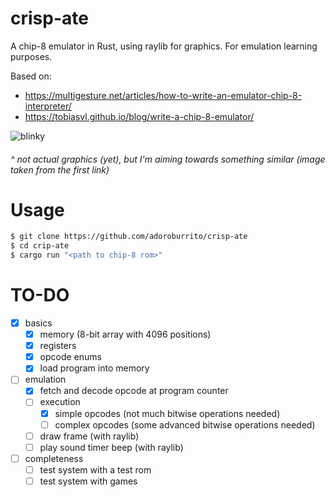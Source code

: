 # crisp-ate
A chip-8 emulator in Rust, using raylib for graphics. For emulation learning purposes.

Based on:

- https://multigesture.net/articles/how-to-write-an-emulator-chip-8-interpreter/
- https://tobiasvl.github.io/blog/write-a-chip-8-emulator/

![blinky](https://multigesture.net/wp-content/uploads/2011/03/blinky.jpg)
###### ^ not actual graphics (yet), but I'm aiming towards something similar (image taken from the first link)

# Usage

```bash
$ git clone https://github.com/adoroburrito/crisp-ate
$ cd crip-ate
$ cargo run "<path to chip-8 rom>"
```

# TO-DO
- [X] basics
  - [X] memory (8-bit array with 4096 positions)
  - [X] registers
  - [X] opcode enums
  - [X] load program into memory
- [ ] emulation
  - [X] fetch and decode opcode at program counter
  - [ ] execution
    - [X] simple opcodes (not much bitwise operations needed)
    - [ ] complex opcodes (some advanced bitwise operations needed)
  - [ ] draw frame (with raylib)
  - [ ] play sound timer beep (with raylib)
- [ ] completeness
  - [ ] test system with a test rom
  - [ ] test system with games
